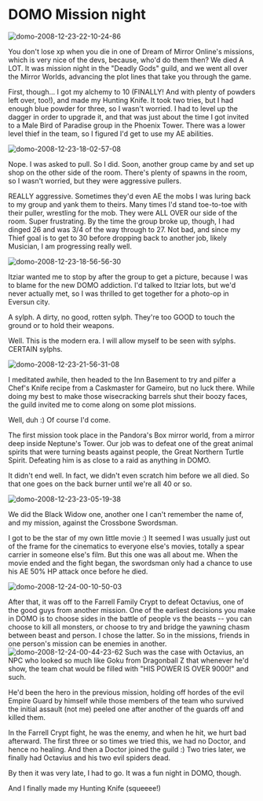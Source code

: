 # DOMO Mission night

![](http://westkarana.com/wp-content/uploads/2008/12/domo-2008-12-23-22-10-24-86.jpg "domo-2008-12-23-22-10-24-86")

You don't lose xp when you die in one of Dream of Mirror Online's missions, which is very nice of the devs, because, who'd do them then? We died A LOT. It was mission night in the "Deadly Gods" guild, and we went all over the Mirror Worlds, advancing the plot lines that take you through the game.

First, though... I got my alchemy to 10 (FINALLY! And with plenty of powders left over, too!), and made my Hunting Knife. It took two tries, but I had enough blue powder for three, so I wasn't worried. I had to level up the dagger in order to upgrade it, and that was just about the time I got invited to a Male Bird of Paradise group in the Phoenix Tower. There was a lower level thief in the team, so I figured I'd get to use my AE abilities.

![](http://westkarana.com/wp-content/uploads/2008/12/domo-2008-12-23-18-02-57-08.jpg "domo-2008-12-23-18-02-57-08")

Nope. I was asked to pull. So I did. Soon, another group came by and set up shop on the other side of the room. There's plenty of spawns in the room, so I wasn't worried, but they were aggressive pullers.

REALLY aggressive. Sometimes they'd even AE the mobs I was luring back to my group and yank them to theirs. Many times I'd stand toe-to-toe with their puller, wrestling for the mob. They were ALL OVER our side of the room. Super frustrating. By the time the group broke up, though, I had dinged 26 and was 3/4 of the way through to 27. Not bad, and since my Thief goal is to get to 30 before dropping back to another job, likely Musician, I am progressing really well.

![](http://westkarana.com/wp-content/uploads/2008/12/domo-2008-12-23-18-56-56-30.jpg "domo-2008-12-23-18-56-56-30")

Itziar wanted me to stop by after the group to get a picture, because I was to blame for the new DOMO addiction. I'd talked to Itziar lots, but we'd never actually met, so I was thrilled to get together for a photo-op in Eversun city.

A sylph. A dirty, no good, rotten sylph. They're too GOOD to touch the ground or to hold their weapons.

Well. This is the modern era. I will allow myself to be seen with sylphs. CERTAIN sylphs.

![](http://westkarana.com/wp-content/uploads/2008/12/domo-2008-12-23-21-56-31-08.jpg "domo-2008-12-23-21-56-31-08")

I meditated awhile, then headed to the Inn Basement to try and pilfer a Chef's Knife recipe from a Caskmaster for Gameiro, but no luck there. While doing my best to make those wisecracking barrels shut their boozy faces, the guild invited me to come along on some plot missions.

Well, duh :) Of course I'd come.

The first mission took place in the Pandora's Box mirror world, from a mirror deep inside Neptune's Tower. Our job was to defeat one of the great animal spirits that were turning beasts against people, the Great Northern Turtle Spirit. Defeating him is as close to a raid as anything in DOMO.

It didn't end well. In fact, we didn't even scratch him before we all died. So that one goes on the back burner until we're all 40 or so.

![](http://westkarana.com/wp-content/uploads/2008/12/domo-2008-12-23-23-05-19-38.jpg "domo-2008-12-23-23-05-19-38")

We did the Black Widow one, another one I can't remember the name of, and my mission, against the Crossbone Swordsman.

I got to be the star of my own little movie :) It seemed I was usually just out of the frame for the cinematics to everyone else's movies, totally a spear carrier in someone else's film. But this one was all about me. When the movie ended and the fight began, the swordsman only had a chance to use his AE 50% HP attack once before he died.

![](http://westkarana.com/wp-content/uploads/2008/12/domo-2008-12-24-00-10-50-03.jpg "domo-2008-12-24-00-10-50-03")

After that, it was off to the Farrell Family Crypt to defeat Octavius, one of the good guys from another mission. One of the earliest decisions you make in DOMO is to choose sides in the battle of people vs the beasts -- you can choose to kill all monsters, or choose to try and bridge the yawning chasm between beast and person. I chose the latter. So in the missions, friends in one person's mission can be enemies in another. ![](http://westkarana.com/wp-content/uploads/2008/12/domo-2008-12-24-00-44-23-62.jpg "domo-2008-12-24-00-44-23-62") Such was the case with Octavius, an NPC who looked so much like Goku from Dragonball Z that whenever he'd show, the team chat would be filled with "HIS POWER IS OVER 9000!" and such.

He'd been the hero in the previous mission, holding off hordes of the evil Empire Guard by himself while those members of the team who survived the initial assault (not me) peeled one after another of the guards off and killed them.

In the Farrell Crypt fight, he was the enemy, and when he hit, we hurt bad afterward. The first three or so times we tried this, we had no Doctor, and hence no healing. And then a Doctor joined the guild :) Two tries later, we finally had Octavius and his two evil spiders dead.

By then it was very late, I had to go. It was a fun night in DOMO, though.

And I finally made my Hunting Knife (squeeee!)

